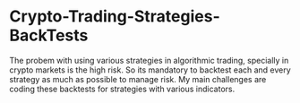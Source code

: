 # Crypto-Trading-Strategies-BackTests
The probem with using various strategies in algorithmic trading, specially in crypto markets is the high risk. So its mandatory to backtest each and every strategy as much as possible to manage risk. My main challenges are coding these backtests for strategies with various indicators.
